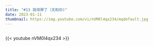 ```yaml
---
title: "#13 我得罪了（天和你)"
date: 2023-01-11
thumbnail: https://img.youtube.com/vi/nVM0l4qx234/mqdefault.jpg
---
```


## <!--more-->

{{< youtube nVM0l4qx234 >}}
